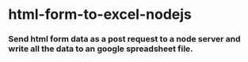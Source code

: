 # html-form-to-excel-nodejs
### Send  html form data as a post request to a node server and write all the data to an google spreadsheet file.


